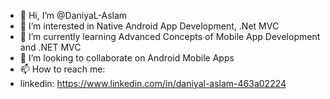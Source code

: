- 👋 Hi, I’m @DaniyaL-Aslam
- 👀 I’m interested in Native Android App Development, .Net MVC
- 🌱 I’m currently learning Advanced Concepts of Mobile App Development and .NET MVC
- 💞️ I’m looking to collaborate on Android Mobile Apps
- 📫 How to reach me:
- linkedin: https://www.linkedin.com/in/daniyal-aslam-463a02224

<!---
DaniyaI-Aslam/DaniyaI-Aslam is a ✨ special ✨ repository because its `README.md` (this file) appears on your GitHub profile.
You can click the Preview link to take a look at your changes.
--->
